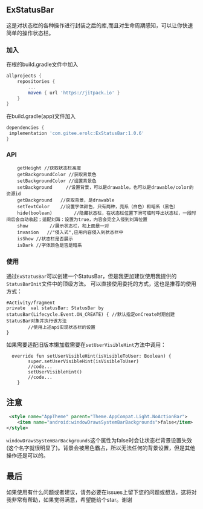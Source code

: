 ## ExStatusBar
这是对状态栏的各种操作进行封装之后的库,而且对生命周期感知，可以让你快速简单的操作状态栏。

### 加入
在根的build.gradle文件中加入
```gradle
allprojects {
    repositories {
        ...
        maven { url 'https://jitpack.io' }
    }
}

```
在build.gradle(app)文件加入
```gradle
dependencies {
 implementation 'com.gitee.erolc:ExStatusBar:1.0.6'
}
```
### API
```
    getHeight //获取状态栏高度
    getBackgroundColor //获取背景色
    setBackgroundColor //设置背景色
    setBackground     //设置背景，可以是drawable，也可以是drawable/color的资源id
    getBackground   //获取背景，是drawable
    setTextColor    //设置字体颜色，只有两种，亮系（白色）和暗系（黑色）
    hide(boolean)        //隐藏状态栏，在状态栏位置下滑可临时呼出状态栏，一段时间后会自动收起；适配刘海：设置为true，内容会完全入侵到刘海位置
    show        //展示状态栏，和上面是一对
    invasion   //"侵入式",应用内容侵入到状态栏中
    isShow //状态栏是否展示
    isDark //字体颜色是否是暗系
```
### 使用
通过`ExStatusBar`可以创建一个StatusBar，但是我更加建议使用我提供的`StatusBarInit`文件中的顶级方法。
可以直接使用委托的方式，这也是推荐的使用方式：
```
#Activity/fragment
private  val statusBar: StatusBar by statusBar(Lifecycle.Event.ON_CREATE) { //默认指定onCreate时期创建StatusBar对象并执行该方法
        //使用上述api实现状态栏的设置
}
```
如果需要适配旧版本懒加载需要在`setUserVisibleHint`方法中调用：
```
  override fun setUserVisibleHint(isVisibleToUser: Boolean) {
        super.setUserVisibleHint(isVisibleToUser)
        //code...
        setUserVisibleHint()
        //code...
    }
```

## 注意
```xml
 <style name="AppTheme" parent="Theme.AppCompat.Light.NoActionBar">
    <item name="android:windowDrawsSystemBarBackgrounds">false</item>
</style>
```
`windowDrawsSystemBarBackgrounds`这个属性为false时会让状态栏背景设置失效(这个名字就很明显了)。背景会被黑色霸占，所以无法任何的背景设置，但是其他操作还是可以的。

## 最后
如果使用有什么问题或者建议，请务必要在issues上留下您的问题或想法，这将对我非常有帮助，如果觉得满意，希望能给个star。谢谢